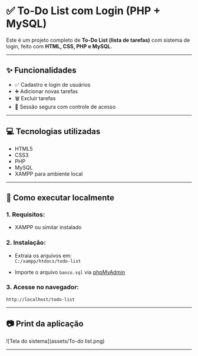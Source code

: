 # ✅ To-Do List com Login (PHP + MySQL)

Este é um projeto completo de **To-Do List (lista de tarefas)** com sistema de login, feito com **HTML, CSS, PHP e MySQL**.

---

## ✨ Funcionalidades

- ✅ Cadastro e login de usuários
- ➕ Adicionar novas tarefas
- 🗑️ Excluir tarefas
- 🔐 Sessão segura com controle de acesso

---

## 💻 Tecnologias utilizadas

- HTML5
- CSS3
- PHP
- MySQL
- XAMPP para ambiente local

---

## 🚀 Como executar localmente

### 1. Requisitos:
- XAMPP ou similar instalado

### 2. Instalação:
- Extraia os arquivos em:  
  `C:/xampp/htdocs/todo-list`

- Importe o arquivo `banco.sql` via [phpMyAdmin](http://localhost/phpmyadmin)

### 3. Acesse no navegador:
`http://localhost/todo-list`

---

## 📷 Print da aplicação

![Tela do sistema](assets/To-do list.png)

---
